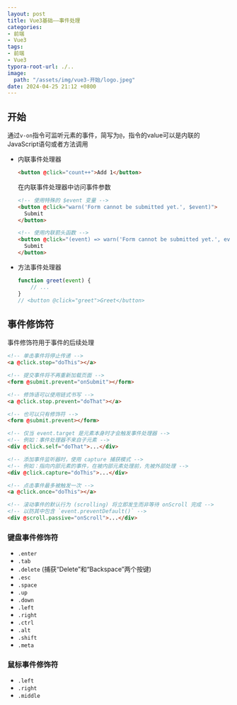 ```yaml
---
layout: post
title: Vue3基础——事件处理
categories:
- 前端
- Vue3
tags:
- 前端
- Vue3
typora-root-url: ./..
image:
  path: "/assets/img/vue3-开始/logo.jpeg"
date: 2024-04-25 21:12 +0800
---
```

## 开始

通过`v-on`指令可监听元素的事件，简写为`@`，指令的value可以是内联的JavaScript语句或者方法调用

-   内联事件处理器

    ```html
    <button @click="count++">Add 1</button>
    ```

    在内联事件处理器中访问事件参数

    ```html
    <!-- 使用特殊的 $event 变量 -->
    <button @click="warn('Form cannot be submitted yet.', $event)">
      Submit
    </button>
    
    <!-- 使用内联箭头函数 -->
    <button @click="(event) => warn('Form cannot be submitted yet.', event)">
      Submit
    </button>
    ```

-   方法事件处理器

    ```ts
    function greet(event) {
        // ...
    }
    // <button @click="greet">Greet</button>
    ```

## 事件修饰符

事件修饰符用于事件的后续处理

```html
<!-- 单击事件将停止传递 -->
<a @click.stop="doThis"></a>

<!-- 提交事件将不再重新加载页面 -->
<form @submit.prevent="onSubmit"></form>

<!-- 修饰语可以使用链式书写 -->
<a @click.stop.prevent="doThat"></a>

<!-- 也可以只有修饰符 -->
<form @submit.prevent></form>

<!-- 仅当 event.target 是元素本身时才会触发事件处理器 -->
<!-- 例如：事件处理器不来自子元素 -->
<div @click.self="doThat">...</div>

<!-- 添加事件监听器时，使用 capture 捕获模式 -->
<!-- 例如：指向内部元素的事件，在被内部元素处理前，先被外部处理 -->
<div @click.capture="doThis">...</div>

<!-- 点击事件最多被触发一次 -->
<a @click.once="doThis"></a>

<!-- 滚动事件的默认行为 (scrolling) 将立即发生而非等待 onScroll 完成 -->
<!-- 以防其中包含 `event.preventDefault()` -->
<div @scroll.passive="onScroll">...</div>
```

### 键盘事件修饰符

-   `.enter`
-   `.tab`
-   `.delete` (捕获“Delete”和“Backspace”两个按键)
-   `.esc`
-   `.space`
-   `.up`
-   `.down`
-   `.left`
-   `.right`
-   `.ctrl`
-   `.alt`
-   `.shift`
-   `.meta`

### 鼠标事件修饰符

-   `.left`
-   `.right`
-   `.middle`



